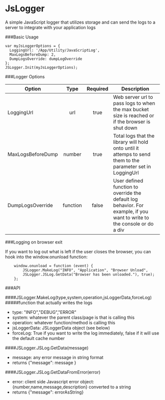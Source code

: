 # JsLogger
A simple JavaScript logger that utilizes storage and can send the logs to a server to integrate with your application logs


###Basic Usage

    var myJsLoggerOptions = { 
      LoggingUrl: '/App/Utility/JavaScriptLog', 
      MaxLogsBeforeDump: 2, 
      DumpLogsOverride: dumpLogOverride 
    };
    JSLogger.Init(myJsLoggerOptions);
    
###Logger Options

|       Option          |   Type    | Required  | Description  |
| --------------------- |:---------:|:---------:| ------------ |
| LoggingUrl            |    url    | true      | Web server url to pass logs to when the max bucket size is reached or if the browser is shut down |
| MaxLogsBeforeDump     |  number   | true      | Total logs that the library will hold onto until it attemps to send them to the parameter set in LoggingUrl |
| DumpLogsOverride      | function  | false     | User defined function to override the default log behavior.  For example, if you want to write to the console or do a div |


 ###Logging on browser exit
 
 If you want to log out what is left if the user closes the browser, you can hook into the window.onunload function:
    
        window.onunload = function (event) {
            JSLogger.MakeLog("INFO", "Application", "Browser Unload",
            JSLogger.JSLog.GetData("Browser has been unloaded."), true);
        };

###API

####JSLogger.MakeLog(type,system,operation,jsLoggerData,forceLog)
#####function that actually writes the logs

* type: "INFO","DEBUG","ERROR"
* system: whatever the parent class/page is that is calling this
* operation: whatever function/method is calling this
* jsLoggerData: JSLoggerData object (see below)
* forceLog: True if you want to write the log immediately, false if it will use the default cache number

####JSLogger.JSLog.GetData(message)

* message: any error message in string format
* returns {"message": message }

####JSLogger.JSLog.GetDataFromError(error)

* error: client side Javascript error object: {number,name,message,description} converted to a string
* returns {"message": errorAsString}

